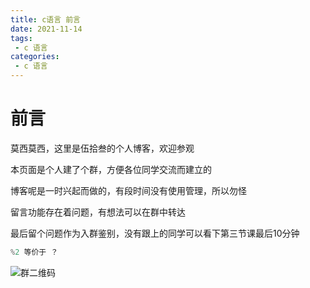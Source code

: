 ```yaml
---
title: c语言 前言
date: 2021-11-14
tags:
 - c 语言
categories:
 - c 语言
---
```


# 前言

莫西莫西，这里是伍拾叁的个人博客，欢迎参观

本页面是个人建了个群，方便各位同学交流而建立的

博客呢是一时兴起而做的，有段时间没有使用管理，所以勿怪

留言功能存在着问题，有想法可以在群中转达

最后留个问题作为入群鉴别，没有跟上的同学可以看下第三节课最后10分钟

```c
%2 等价于 ？
```

![群二维码](/images/pages/c/2code.jpg)
